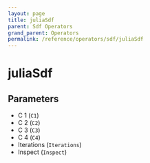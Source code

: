 ```yaml
---
layout: page
title: juliaSdf
parent: Sdf Operators
grand_parent: Operators
permalink: /reference/operators/sdf/juliaSdf
---
```


# juliaSdf

## Parameters

* C 1 (`C1`)
* C 2 (`C2`)
* C 3 (`C3`)
* C 4 (`C4`)
* Iterations (`Iterations`)
* Inspect (`Inspect`)

